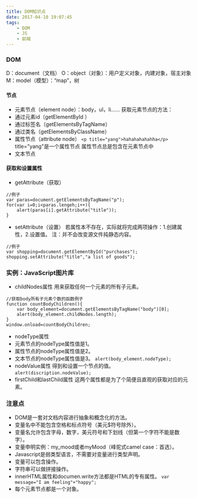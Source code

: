 ```yaml
---
title: DOM知识点
date: 2017-04-10 19:07:45
tags: 
    - DOM
    - JS
    - 前端
---
```


### DOM
<!-- more -->
D：document（文档）
O：object（对象）：用户定义对象，内建对象，宿主对象
M：model（模型）：“map”，树
#### 节点
* 元素节点（element node）：body，ul，li......
获取元素节点的方法：
 * 通过元素id（getElementById ）
 * 通过标签名（getElementsByTagName）
 * 通过类名（getElementsByClassName）
* 属性节点（attribute node）
`<p title="yang">hahahahahahha</p> `
title="yang"是一个属性节点
属性节点总是包含在元素节点中
* 文本节点
#### 获取和设置属性
* getAttribute（获取）
```
//例子
var paras=document.getElementsByTagName("p");
for(var i=0;i<paras.lengeh;i++){
    alert(paras[i].getAttribute("title"));
}
```
* setAttribute（设置）
若属性本不存在，实际就将完成两项操作：1.创建属性，2.设置值。
注：并不会改变源文件扽静态内容。
```
//例子
var shopping=document.getElementById("purchases");
shopping.setAttribute("title","a list of goods");
```

### 实例：JavaScript图片库
* childNodes属性
用来获取任何一个元素的所有子元素。
```
//获取body所有子元素个数的函数例子
function countBodyChildren(){
    var body_element=document.getElementsByTagName("body")[0];
    alert(body_element.childNodes.length);
}
window.onload=countBodyChildren;
```
* nodeType属性
 * 元素节点的nodeType属性值是1。
 * 属性节点的nodeType属性值是2。
 * 文本节点的nodeType属性值是3。
`alert(body_element.nodeType); `
* nodeValue属性
得到和设置一个节点的值。
`alert(discription.nodeValue); `
* firstChild和lastChild属性
这两个属性都是为了个简便且直观的获取对应的元素。

### 注意点
* DOM是一套对文档内容进行抽象和概念化的方法。
* 变量名中不能包含空格和标点符号（美元$符号除外）。
* 变量名允许包含字母，数字，美元符号和下划线（但第一个字符不能是数字）。
* 变量申明实例：my_mood或者myMood（峰驼式camel case：首选）。
* Javascript是弱类型语言，不需要对变量进行类型声明。
* 变量可以包含操作。
* 字符串可以做拼接操作。
* innerHTML属性和documen.write方法都是HTML的专有属性。
` var message="I am feeling"+"happy"; `
* 每个元素节点都是一个对象。